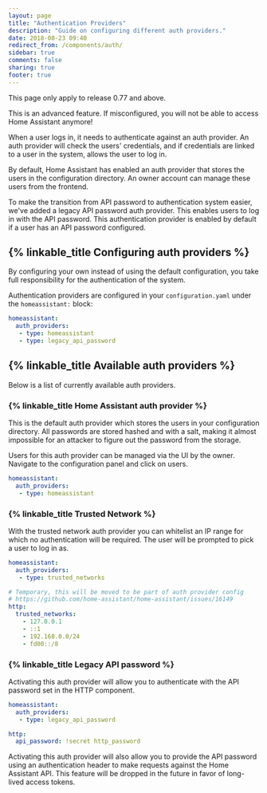 ```yaml
---
layout: page
title: "Authentication Providers"
description: "Guide on configuring different auth providers."
date: 2018-08-23 09:40
redirect_from: /components/auth/
sidebar: true
comments: false
sharing: true
footer: true
---
```


<p class='note warning'>
This page only apply to release 0.77 and above.
</p>

<p class='note warning'>
This is an advanced feature. If misconfigured, you will not be able to access Home Assistant anymore!
</p>

When a user logs in, it needs to authenticate against an auth provider. An auth provider will check the users' credentials, and if credentials are linked to a user in the system, allows the user to log in.

By default, Home Assistant has enabled an auth provider that stores the users in the configuration directory. An owner account can manage these users from the frontend.

To make the transition from API password to authentication system easier, we've added a legacy API password auth provider. This enables users to log in with the API password. This authentication provider is enabled by default if a user has an API password configured.

## {% linkable_title Configuring auth providers %}

<p class='note warning'>
By configuring your own instead of using the default configuration, you take full responsibility for the authentication of the system.
</p>

Authentication providers are configured in your `configuration.yaml` under the `homeassistant:` block:

```yaml
homeassistant:
  auth_providers:
   - type: homeassistant
   - type: legacy_api_password
```

## {% linkable_title Available auth providers %}

Below is a list of currently available auth providers.

### {% linkable_title Home Assistant auth provider %}

This is the default auth provider which stores the users in your configuration directory. All passwords are stored hashed and with a salt, making it almost impossible for an attacker to figure out the password from the storage.

Users for this auth provider can be managed via the UI by the owner. Navigate to the configuration panel and click on users.

```yaml
homeassistant:
  auth_providers:
   - type: homeassistant
```

### {% linkable_title Trusted Network %}

With the trusted network auth provider you can whitelist an IP range for which no authentication will be required. The user will be prompted to pick a user to log in as.

```yaml
homeassistant:
  auth_providers:
   - type: trusted_networks

# Temporary, this will be moved to be part of auth provider config
# https://github.com/home-assistant/home-assistant/issues/16149
http:
  trusted_networks:
    - 127.0.0.1
    - ::1
    - 192.168.0.0/24
    - fd00::/8
```

### {% linkable_title Legacy API password %}

Activating this auth provider will allow you to authenticate with the API password set in the HTTP component.

```yaml
homeassistant:
  auth_providers:
   - type: legacy_api_password

http:
  api_password: !secret http_password
```

Activating this auth provider will also allow you to provide the API password using an authentication header to make requests against the Home Assistant API. This feature will be dropped in the future in favor of long-lived access tokens.
